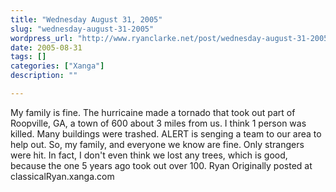 ```yaml
---
title: "Wednesday August 31, 2005"
slug: "wednesday-august-31-2005"
wordpress_url: "http://www.ryanclarke.net/post/wednesday-august-31-2005/"
date: 2005-08-31
tags: []
categories: ["Xanga"]
description: ""

---
```


My family is fine.
 The hurricaine made a tornado that took out part of Roopville, GA, a town of 600 about 3 miles from us. I think 1 person was killed. Many buildings were trashed. ALERT is senging a team to our area to help out.
 So, my family, and everyone we know are fine. Only strangers were hit. In fact, I don't even think we lost any trees, which is good, because the one 5 years ago took out over 100.
 Ryan
Originally posted at classicalRyan.xanga.com
